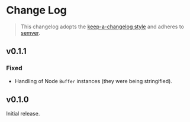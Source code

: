 # Change Log

> This changelog adopts the [keep-a-changelog style](http://keepachangelog.com/en/0.3.0/) and adheres to [semver](http://semver.org/).

## v0.1.1
### Fixed
- Handling of Node `Buffer` instances (they were being stringified).

## v0.1.0
Initial release.
